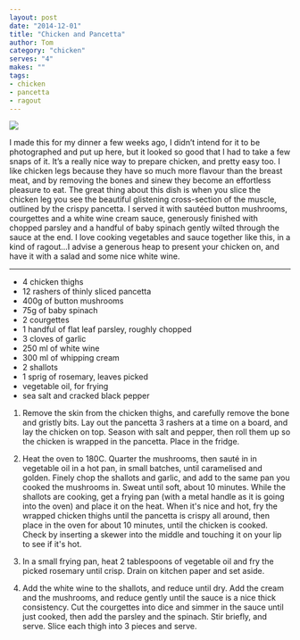 ```yaml
---
layout: post
date: "2014-12-01"
title: "Chicken and Pancetta"
author: Tom
category: "chicken"
serves: "4"
makes: ""
tags:
- chicken
- pancetta
- ragout
---
```

<img src="https://s3.eu-west-2.amazonaws.com/grubdaily/chicken_and_pancetta.jpg" />

I made this for my dinner a few weeks ago, I didn’t intend for it to be photographed and put up here, but it looked so good that I had to take a few snaps of it. It’s a really nice way to prepare chicken, and pretty easy too. I like chicken legs because they have so much more flavour than the breast meat, and by removing the bones and sinew they become an effortless pleasure to eat. The great thing about this dish is when you slice the chicken leg you see the beautiful glistening cross-section of the muscle, outlined by the crispy pancetta. I served it with sautéed button mushrooms, courgettes and a white wine cream sauce, generously finished with chopped parsley and a handful of baby spinach gently wilted through the sauce at the end. I love cooking vegetables and sauce together like this, in a kind of ragout…I advise a generous heap to present your chicken on, and have it with a salad and some nice white wine.

---
* 4 chicken thighs
* 12 rashers of thinly sliced pancetta
* 400g of button mushrooms
* 75g of baby spinach
* 2 courgettes
* 1 handful of flat leaf parsley, roughly chopped
* 3 cloves of garlic
* 250 ml  of white wine
* 300 ml  of whipping cream
* 2 shallots
* 1 sprig of rosemary, leaves picked
* vegetable oil, for frying
* sea salt and cracked black pepper

1. Remove the skin from the chicken thighs, and carefully remove the bone and gristly bits. Lay out the pancetta 3 rashers at a time on a board, and lay the chicken on top. Season with salt and pepper, then roll them up so the chicken is wrapped in the pancetta. Place in the fridge.

2. Heat the oven to 180C. Quarter the mushrooms, then sauté in in vegetable oil in a hot pan, in small batches, until caramelised and golden. Finely chop the shallots and garlic, and add to the same pan you cooked the mushrooms in. Sweat until soft, about 10 minutes. While the shallots are cooking, get a frying pan (with a metal handle as it is going into the oven) and place it on the heat. When it's nice and hot, fry the wrapped chicken thighs until the pancetta is crispy all around, then place in the oven for about 10 minutes, until the chicken is cooked. Check by inserting a skewer into the middle and touching it on your lip to see if it's hot.

3. In a small frying pan, heat 2 tablespoons of vegetable oil and fry the picked rosemary until crisp. Drain on kitchen paper and set aside.

4. Add the white wine to the shallots, and reduce until dry. Add the cream and the mushrooms, and reduce gently until the sauce is a nice thick consistency. Cut the courgettes into dice and simmer in the sauce until just cooked, then add the parsley and the spinach. Stir briefly, and serve. Slice each thigh into 3 pieces and serve.

